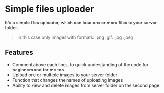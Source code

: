 # Simple files uploader

It's a simple files uploader, which can load one or more files to your server folder.

> In this case only images with formats: .png .gif. .jpg .jpeg

## Features

* Comment above each lines, to quick understanding of the code for beginners and for me too
* Upload one or multiple images to your server folder
* Function that changes the names of uploading images
* Ability to view and delete images from server folder on the second page
